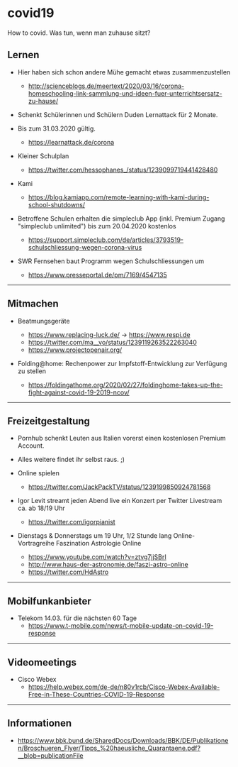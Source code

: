 # covid19
How to covid. Was tun, wenn man zuhause sitzt?

## Lernen

* Hier haben sich schon andere Mühe gemacht etwas zusammenzustellen
  * http://scienceblogs.de/meertext/2020/03/16/corona-homeschooling-link-sammlung-und-ideen-fuer-unterrichtsersatz-zu-hause/

* Schenkt Schülerinnen und Schülern Duden Lernattack für 2 Monate.
* Bis zum 31.03.2020 gültig.
  * https://learnattack.de/corona

* Kleiner Schulplan
  * https://twitter.com/hessophanes_/status/1239099719441428480

* Kami
  * https://blog.kamiapp.com/remote-learning-with-kami-during-school-shutdowns/

* Betroffene Schulen erhalten die simpleclub App (inkl. Premium Zugang "simpleclub unlimited") bis zum 20.04.2020 kostenlos
  * https://support.simpleclub.com/de/articles/3793519-schulschliessung-wegen-corona-virus

* SWR Fernsehen baut Programm wegen Schulschliessungen um
  * https://www.presseportal.de/pm/7169/4547135

----------------------------------------------------
## Mitmachen

* Beatmungsgeräte
  * https://www.replacing-luck.de/ -> https://www.respi.de
  * https://twitter.com/ma__vo/status/1239119263522263040
  * https://www.projectopenair.org/

* Folding@home: Rechenpower zur Impfstoff-Entwicklung zur Verfügung zu stellen
  * https://foldingathome.org/2020/02/27/foldinghome-takes-up-the-fight-against-covid-19-2019-ncov/

----------------------------------------------------
## Freizeitgestaltung

* Pornhub schenkt Leuten aus Italien vorerst einen kostenlosen Premium Account. 
* Alles weitere findet ihr selbst raus. ;)


* Online spielen
  * https://twitter.com/JackPackTV/status/1239199850924781568

* Igor Levit streamt jeden Abend live ein Konzert per Twitter Livestream ca. ab 18/19 Uhr
   * https://twitter.com/igorpianist

* Dienstags & Donnerstags um 19 Uhr, 1/2 Stunde lang Online-Vortragreihe Faszination Astrologie Online
  * https://www.youtube.com/watch?v=ztvg7jjSBrI
  * http://www.haus-der-astronomie.de/faszi-astro-online
  * https://twitter.com/HdAstro

----------------------------------------------------
## Mobilfunkanbieter

* Telekom 14.03. für die nächsten 60 Tage
  * https://www.t-mobile.com/news/t-mobile-update-on-covid-19-response

----------------------------------------------------
## Videomeetings

* Cisco Webex
  * https://help.webex.com/de-de/n80v1rcb/Cisco-Webex-Available-Free-in-These-Countries-COVID-19-Response

----------------------------------------------------
## Informationen

* https://www.bbk.bund.de/SharedDocs/Downloads/BBK/DE/Publikationen/Broschueren_Flyer/Tipps_%20haeusliche_Quarantaene.pdf?__blob=publicationFile
